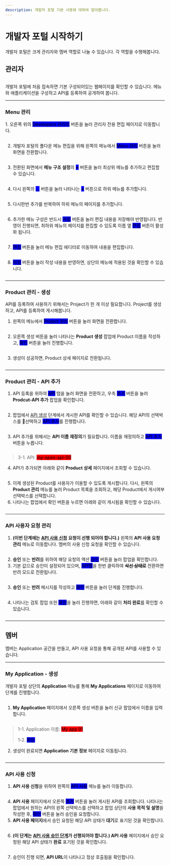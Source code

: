 ```yaml
---
description: 개발자 포털 기본 사용에 대하여 알아봅니다.
---
```


# 개발자 포털 시작하기

개발자 포털은 크게 관리자와 멤버 역할로 나눌 수 있습니다.  각 역할을 수행해봅니다.

## 관리자

<figure><img src="../../.gitbook/assets/image.png" alt=""><figcaption></figcaption></figure>

개발자 포털에 처음 접속하면 기본 구성되어있는 웹페이지를 확인할 수 있습니다. 메뉴와 애플리케이션을 구성하고 API를 등록하여 공개하여 봅니다.

***

### Menu 관리

&#x20;1\. 오른쪽 위의 <mark style="background-color:blue;">Developers 관리자</mark> 버튼을 눌러 관리자 전용 편집 페이지로 이동합니다.

<figure><img src="../../.gitbook/assets/image (1).png" alt=""><figcaption></figcaption></figure>

2. 개발자 포털의 풀다운 메뉴 편집을 위해 왼쪽의 메뉴에서 <mark style="background-color:blue;">Menu 관리</mark> 버튼을 눌러 화면을 전환합니다.

<figure><img src="../../.gitbook/assets/image (2).png" alt=""><figcaption></figcaption></figure>

3. 전환된 화면에서 **메뉴 구조 설정**의 <mark style="background-color:blue;">**+**</mark> 버튼을 눌러 최상위 메뉴를 추가하고 편집할 수 있습니다.

<figure><img src="../../.gitbook/assets/image (3).png" alt=""><figcaption></figcaption></figure>

4. 다시 왼쪽의 <mark style="background-color:blue;">...</mark> 버튼을 눌러 나타나는 <mark style="background-color:blue;">**+**</mark> 버튼으로 하위 메뉴를 추가합니다.

<figure><img src="../../.gitbook/assets/image (4).png" alt=""><figcaption></figcaption></figure>

5. 다시한번 추가를 반복하여 하위 메뉴의 페이지를 추가합니다.

<figure><img src="../../.gitbook/assets/image (5).png" alt=""><figcaption></figcaption></figure>

6. 추가한 메뉴 구성은 반드시 <mark style="background-color:blue;">저장</mark> 버튼을 눌러 편집 내용을 저장해야 반영됩니다. 반영이 진행되면, 최하위 메뉴의 페이지를 편집할 수 있도록 이름 옆 <mark style="background-color:blue;">편집</mark> 버튼이 활성화 됩니다.

<figure><img src="../../.gitbook/assets/image (6).png" alt=""><figcaption></figcaption></figure>

7. <mark style="background-color:blue;">편집</mark> 버튼을 눌러 메뉴 편집 에디터로 이동하여 내용을 편집합니다.

<figure><img src="../../.gitbook/assets/image (7).png" alt=""><figcaption></figcaption></figure>

8. <mark style="background-color:blue;">저장</mark> 버튼을 눌러 작성 내용을 반영하면, 상단의 메뉴에 적용된 것을 확인할 수 있습니다.

<figure><img src="../../.gitbook/assets/image (8).png" alt=""><figcaption></figcaption></figure>

***

### Product 관리 - 생성

API를 등록하여 사용하기 위해서는 Project가 한 개 이상 필요합니다. Project를 생성하고, API를 등록하여 게시해봅니다.

1. 왼쪽의 메뉴에서 <mark style="background-color:blue;">Project 관리</mark> 버튼을 눌러 화면을 전환합니다.

<figure><img src="../../.gitbook/assets/image (9).png" alt=""><figcaption></figcaption></figure>

2. 오른쪽 생성 버튼을 눌러 나타나는 **Product 생성** 팝업에 Product 이름을 작성하고, <mark style="background-color:blue;">확인</mark> 버튼을 눌러 진행합니다.

<figure><img src="../../.gitbook/assets/image (10).png" alt=""><figcaption></figcaption></figure>

3. 생성이 성공하면, Product 상세 페이지로 전환됩니다.

<figure><img src="../../.gitbook/assets/image (11).png" alt=""><figcaption></figcaption></figure>

***

### Product 관리 - API 추가

1. API 등록을 위하여 <mark style="background-color:blue;">API</mark> 탭을 눌러 화면을 전환하고, 우측 <mark style="background-color:blue;">추가</mark> 버튼을 눌러 **Prodcut-API 추가** 팝업을 확인합니다.

<figure><img src="../../.gitbook/assets/image (12).png" alt=""><figcaption></figcaption></figure>

2. 팝업에서 [API 생성](apim-console.md#api-creation) 단계에서 게시한 API를 확인할 수 있습니다. 해당 API의 선택박스를 선택하고 <mark style="background-color:blue;">API 추가</mark>를 진행합니다.

<figure><img src="../../.gitbook/assets/image (13).png" alt=""><figcaption></figcaption></figure>

3. API 추가를 위해서는 **API 이름 재정의**가 필요합니다. 이름을 재정의하고 <mark style="background-color:blue;">API 추가</mark> 버튼을 누릅니다.

<figure><img src="../../.gitbook/assets/image (14).png" alt=""><figcaption></figcaption></figure>

> 3-1. API: <mark style="background-color:red;">my-open-api-00</mark>

4. API가 추가되면 아래와 같이 **Product 상세** 페이지에서 조회할 수 있습니다.

<figure><img src="../../.gitbook/assets/image (15).png" alt=""><figcaption></figcaption></figure>

5. 이제 생성된 Product를 사용자가 이용할 수 있도록 게시합니다. 다시, 왼쪽의 **Product 관리** 메뉴를 눌러 Product 목록을 조회하고, 해당 Product에서 게시여부 선택박스를 선택합니다.
6. 나타나는 팝업에서 확인 버튼을 누르면 아래와 같이 게시됨을 확인할 수 있습니다.

<figure><img src="../../.gitbook/assets/image (16).png" alt=""><figcaption></figcaption></figure>

***

### API 사용자 요청 관리

1. **(이번 단계에는** [**API 사용 신청**](undefined.md#api-1) **요청이 선행 되어야 합니다.)** 왼쪽의 **API 사용 요청 관리** 메뉴로 이동합니다. 멤버의 사용 신청 요청을 확인할 수 있습니다.

<figure><img src="../../.gitbook/assets/image (22).png" alt=""><figcaption></figcaption></figure>

2. **승인** 또는 **반려**를 위하여 해당 요청의 액션 <mark style="background-color:blue;">승인</mark> 버튼을 눌러 팝업을 확인합니다.
3. 기본 값으로 승인이 설정되어 있으며, <mark style="background-color:blue;">API명</mark>을 한번 클릭하여 ~~**삭선 상태로**~~ 전환하면 반려 모드로 전환됩니다.

<figure><img src="../../.gitbook/assets/image (24).png" alt=""><figcaption></figcaption></figure>

3. **승인** 또는 **반려** 메시지를 작성하고 <mark style="background-color:blue;">확인</mark> 버튼을 눌러 단계를 진행합니다.&#x20;

<figure><img src="../../.gitbook/assets/image (23).png" alt=""><figcaption></figcaption></figure>

4. 나타나는 검토 팝업 또한 <mark style="background-color:blue;">확인</mark>을 눌러 진행하면, 아래와 같이 **처리 완료**를 확인할 수 있습니다.

<figure><img src="../../.gitbook/assets/image (25).png" alt=""><figcaption></figcaption></figure>

***

## 멤버

멤버는 Application 공간을 만들고, API 사용 요청을 통해 공개된 API를 사용할 수 있습니다.

***

### My Application - 생성

개발자 포털 상단의 **Application** 메뉴를 통해 **My Applications** 페이지로 이동하여 단계를 진행합니다.

<figure><img src="../../.gitbook/assets/image (17).png" alt=""><figcaption></figcaption></figure>

1. **My Application** 페이지에서 오른쪽 생성 버튼을 눌러 신규 팝업에서 이름을 입력합니다.

<figure><img src="../../.gitbook/assets/image (18).png" alt=""><figcaption></figcaption></figure>

> 1-1. Application 이름: <mark style="background-color:red;">My app 01</mark>
>
> 1-2. <mark style="background-color:blue;">확인</mark>

2. 생성이 완료되면 **Application 기본 정보** 페이지로 이동됩니다.&#x20;

<figure><img src="../../.gitbook/assets/image (19).png" alt=""><figcaption></figcaption></figure>

***

### API 사용 신청

1. **API 사용 신청**을 위하여 왼쪽의 <mark style="background-color:blue;">API 사용</mark> 메뉴를 눌러 이동합니다.

<figure><img src="../../.gitbook/assets/image (20).png" alt=""><figcaption></figcaption></figure>

4. **API 사용** 페이지에서 오른쪽 <mark style="background-color:blue;">추가</mark> 버튼을 눌러 게시된 API를 조회합니다. 나타나는 팝업에서 원하는 API의 왼쪽 선택박스를 선택하고 팝업 상단의 **사용 목적 및 설명**을 작성한 후, <mark style="background-color:blue;">확인</mark> 버튼을 눌러 승인을 요청합니다.
5. **API 사용 페이지**에서 승인 요청된 해당 API 상태가 **대기**로 표기된 것을 확인합니다.

<figure><img src="../../.gitbook/assets/image (21).png" alt=""><figcaption></figcaption></figure>

6. **(이 단계는** [**API 사용 승인 단계**](undefined.md#api)**가 선행되어야 합니다.) API 사용** 페이지에서 승인 요청된 해당 API 상태가 **완료** 표기된 것을 확인합니다.

<figure><img src="../../.gitbook/assets/image (26).png" alt=""><figcaption></figcaption></figure>

7. 승인이 진행 되면, **API URL**이 나타나고 정상 호출됨을 확인합니다.

<figure><img src="../../.gitbook/assets/image (27).png" alt=""><figcaption></figcaption></figure>

